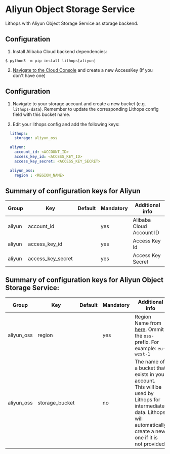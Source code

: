 # Aliyun Object Storage Service

Lithops with Aliyun Object Storage Service as storage backend.


## Configuration

1. Install Alibaba Cloud backend dependencies:

```
$ python3 -m pip install lithops[aliyun]
```

2. [Navigate to the Cloud Console](https://ram.console.aliyun.com/manage/ak) and create a new AccessKey (If you don't have one)


## Configuration

1. Navigate to your storage account and create a new bucket (e.g. `lithops-data`). Remember to update the corresponding Lithops config field with this bucket name.

2. Edit your lithops config and add the following keys:

```yaml
  lithops:
    storage: aliyun_oss

  aliyun:
    account_id: <ACCOUNT_ID>
    access_key_id: <ACCESS_KEY_ID>
    access_key_secret: <ACCESS_KEY_SECRET>

  aliyun_oss:
    region : <REGION_NAME>
```

## Summary of configuration keys for Aliyun

|Group|Key|Default|Mandatory|Additional info|
|---|---|---|---|---|
|aliyun | account_id | |yes |  Alibaba Cloud Account ID |
|aliyun | access_key_id | |yes |  Access Key Id |
|aliyun | access_key_secret | |yes | Access Key Secret |

## Summary of configuration keys for Aliyun Object Storage Service:

|Group|Key|Default|Mandatory|Additional info|
|---|---|---|---|---|
|aliyun_oss | region | | yes | Region Name from [here](https://www.alibabacloud.com/help/en/object-storage-service/latest/regions-and-endpoints). Ommit the `oss-` prefix. For example: `eu-west-1` |
|aliyun_oss | storage_bucket | | no | The name of a bucket that exists in you account. This will be used by Lithops for intermediate data. Lithops will automatically create a new one if it is not provided|